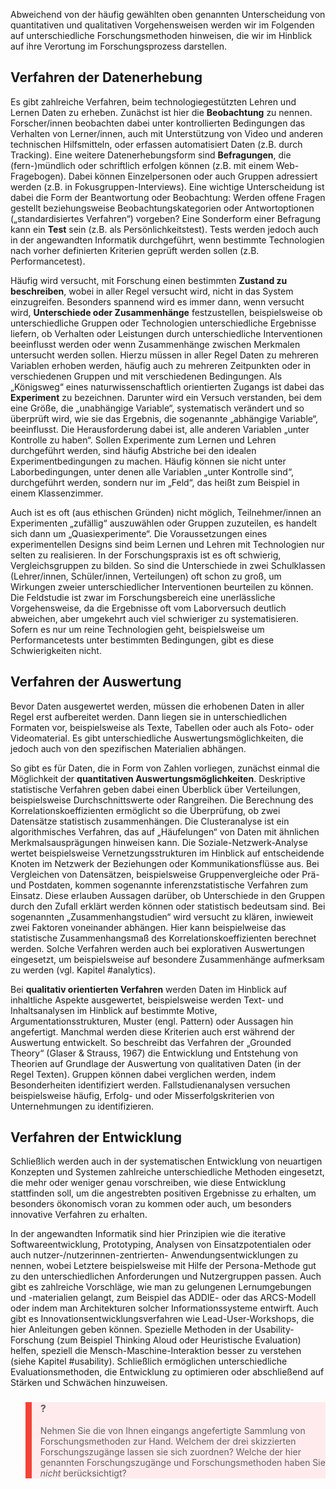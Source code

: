 <!-- filename: 05_Ausgewaehlte_Forschungsmethoden_im_Forschungsprozess.md -->
<!-- title: Ausgewählte Forschungsmethoden im Forschungsprozess -->

Abweichend von der häufig gewählten oben genannten Unterscheidung von quantitativen und qualitativen Vorgehensweisen werden wir im Folgenden auf unterschiedliche Forschungsmethoden hinweisen, die wir im Hinblick auf ihre Verortung im Forschungsprozess darstellen.

## Verfahren der Datenerhebung

Es gibt zahlreiche Verfahren, beim technologiegestützten Lehren und Lernen Daten zu erheben. Zunächst ist hier die **Beobachtung** zu nennen. Forscher/innen beobachten dabei unter kontrollierten Bedingungen das Verhalten von Lerner/innen, auch mit Unterstützung von Video und anderen technischen Hilfsmitteln, oder erfassen automatisiert Daten (z.B. durch Tracking). Eine weitere Datenerhebungsform sind **Befragungen**, die (fern-)mündlich oder schriftlich erfolgen können (z.B. mit einem Web-Fragebogen). Dabei können Einzelpersonen oder auch Gruppen adressiert werden (z.B. in Fokusgruppen-Interviews). Eine wichtige Unterscheidung ist dabei die Form der Beantwortung oder Beobachtung: Werden offene Fragen gestellt beziehungsweise Beobachtungskategorien oder Antwortoptionen („standardisiertes Verfahren“) vorgeben? Eine Sonderform einer Befragung kann ein **Test** sein (z.B. als Persönlichkeitstest). Tests werden jedoch auch in der angewandten Informatik durchgeführt, wenn bestimmte Technologien nach vorher definierten Kriterien geprüft werden sollen (z.B. Performancetest).

Häufig wird versucht, mit Forschung einen bestimmten **Zustand zu beschreiben**, wobei in aller Regel versucht wird, nicht in das System einzugreifen. Besonders spannend wird es immer dann, wenn versucht wird, **Unterschiede oder Zusammenhänge** festzustellen, beispielsweise ob unterschiedliche Gruppen oder Technologien unterschiedliche Ergebnisse liefern, ob Verhalten oder Leistungen durch unterschiedliche Interventionen beeinflusst werden oder wenn Zusammenhänge zwischen Merkmalen untersucht werden sollen. Hierzu müssen in aller Regel Daten zu mehreren Variablen erhoben werden, häufig auch zu mehreren Zeitpunkten oder in verschiedenen Gruppen und mit verschiedenen Bedingungen. Als „Königsweg“ eines naturwissenschaftlich orientierten Zugangs ist dabei das **Experiment** zu bezeichnen. Darunter wird ein Versuch verstanden, bei dem eine Größe, die „unabhängige Variable“, systematisch verändert und so überprüft wird, wie sie das Ergebnis, die sogenannte „abhängige Variable“, beeinflusst. Die Herausforderung dabei ist, alle anderen Variablen „unter Kontrolle zu haben“. Sollen Experimente zum Lernen und Lehren durchgeführt werden, sind häufig Abstriche bei den idealen Experimentbedingungen zu machen. Häufig können sie nicht unter Laborbedingungen, unter denen alle Variablen „unter Kontrolle sind“, durchgeführt werden, sondern nur im „Feld“, das heißt zum Beispiel in einem Klassenzimmer.

Auch ist es oft (aus ethischen Gründen) nicht möglich, Teilnehmer/innen an Experimenten „zufällig“ auszuwählen oder Gruppen zuzuteilen, es handelt sich dann um „Quasiexperimente“. Die Voraussetzungen eines experimentellen Designs sind beim Lernen und Lehren mit Technologien nur selten zu realisieren. In der Forschungspraxis ist es oft schwierig, Vergleichsgruppen zu bilden. So sind die Unterschiede in zwei Schulklassen (Lehrer/innen, Schüler/innen, Verteilungen) oft schon zu groß, um Wirkungen zweier unterschiedlicher Interventionen beurteilen zu können. Die Feldstudie ist zwar im Forschungsbereich eine unerlässliche Vorgehensweise, da die Ergebnisse oft vom Laborversuch deutlich abweichen, aber umgekehrt auch viel schwieriger zu systematisieren. Sofern es nur um reine Technologien geht, beispielsweise um Performancetests unter bestimmten Bedingungen, gibt es diese Schwierigkeiten nicht.

## Verfahren der Auswertung

Bevor Daten ausgewertet werden, müssen die erhobenen Daten in aller Regel erst aufbereitet werden. Dann liegen sie in unterschiedlichen Formaten vor, beispielsweise als Texte, Tabellen oder auch als Foto- oder Videomaterial. Es gibt unterschiedliche Auswertungsmöglichkeiten, die jedoch auch von den spezifischen Materialien abhängen.

So gibt es für Daten, die in Form von Zahlen vorliegen, zunächst einmal die Möglichkeit der **quantitativen Auswertungsmöglichkeiten**. Deskriptive statistische Verfahren geben dabei einen Überblick über Verteilungen, beispielsweise Durchschnittswerte oder Rangreihen. Die Berechnung des Korrelationskoeffizienten ermöglicht so die Überprüfung, ob zwei Datensätze statistisch zusammenhängen. Die Clusteranalyse ist ein algorithmisches Verfahren, das auf „Häufelungen“ von Daten mit ähnlichen Merkmalsausprägungen hinweisen kann. Die Soziale-Netzwerk-Analyse wertet beispielsweise Vernetzungsstrukturen im Hinblick auf entscheidende Knoten im Netzwerk der Beziehungen oder Kommunikationsflüsse aus. Bei Vergleichen von Datensätzen, beispielsweise Gruppenvergleiche oder Prä- und Postdaten, kommen sogenannte inferenzstatistische Verfahren zum Einsatz. Diese erlauben Aussagen darüber, ob Unterschiede in den Gruppen durch den Zufall erklärt werden können oder statistisch bedeutsam sind. Bei sogenannten „Zusammenhangstudien“ wird versucht zu klären, inwieweit zwei Faktoren voneinander abhängen. Hier kann beispielweise das statistische Zusammenhangsmaß des Korrelationskoeffizienten berechnet werden. Solche Verfahren werden auch bei explorativen Auswertungen eingesetzt, um beispielsweise auf besondere Zusammenhänge aufmerksam zu werden (vgl. Kapitel #analytics).

Bei **qualitativ orientierten Verfahren** werden Daten im Hinblick auf inhaltliche Aspekte ausgewertet, beispielsweise werden Text- und Inhaltsanalysen im Hinblick auf bestimmte Motive, Argumentationsstrukturen, Muster (engl. Pattern) oder Aussagen hin angefertigt. Manchmal werden diese Kriterien auch erst während der Auswertung entwickelt. So beschreibt das Verfahren der „Grounded Theory“ (Glaser &amp; Strauss, 1967) die Entwicklung und Entstehung von Theorien auf Grundlage der Auswertung von qualitativen Daten (in der Regel Texten). Gruppen können dabei verglichen werden, indem Besonderheiten identifiziert werden. Fallstudienanalysen versuchen beispielsweise häufig, Erfolg- und oder Misserfolgskriterien von Unternehmungen zu identifizieren.

## Verfahren der Entwicklung

Schließlich werden auch in der systematischen Entwicklung von neuartigen Konzepten und Systemen zahlreiche unterschiedliche Methoden eingesetzt, die mehr oder weniger genau vorschreiben, wie diese Entwicklung stattfinden soll, um die angestrebten positiven Ergebnisse zu erhalten, um besonders ökonomisch voran zu kommen oder auch, um besonders innovative Verfahren zu erhalten.

In der angewandten Informatik sind hier Prinzipien wie die iterative Softwareentwicklung, Prototyping, Analysen von Einsatzpotentialen oder auch nutzer-/nutzerinnen-zentrierten- Anwendungsentwicklungen zu nennen, wobei Letztere beispielsweise mit Hilfe der Persona-Methode gut zu den unterschiedlichen Anforderungen und Nutzergruppen passen. Auch gibt es zahlreiche Vorschläge, wie man zu gelungenen Lernumgebungen und -materialien gelangt, zum Beispiel das ADDIE- oder das ARCS-Modell oder indem man Architekturen solcher Informationssysteme entwirft. Auch gibt es Innovationsentwicklungsverfahren wie Lead-User-Workshops, die hier Anleitungen geben können. Spezielle Methoden in der Usability-Forschung (zum Beispiel Thinking Aloud oder Heuristische Evaluation) helfen, speziell die Mensch-Maschine-Interaktion besser zu verstehen (siehe Kapitel #usability). Schließlich ermöglichen unterschiedliche Evaluationsmethoden, die Entwicklung zu optimieren oder abschließend auf Stärken und Schwächen hinzuweisen.

<blockquote style="background: #FFEBEE; border-left: 10px solid #F44336">

### ?

Nehmen Sie die von Ihnen eingangs angefertigte Sammlung von Forschungsmethoden zur Hand. Welchem der drei skizzierten Forschungszugänge lassen sie sich zuordnen? Welche der hier genannten Forschungszugänge und Forschungsmethoden haben Sie *nicht* berücksichtigt?

</blockquote>
